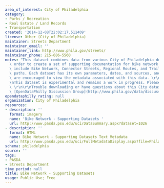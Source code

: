 ```yaml
---
area_of_interest: City of Philadelphia
category:
- Parks / Recreation
- Real Estate / Land Records
- Transportation
created: '2014-12-08T22:02:17.511409'
license: Other (City of Philadelphia)
maintainer: Streets Department
maintainer_email: ''
maintainer_link: http://www.phila.gov/streets/
maintainer_phone: 215-686-5560
notes: "This dataset combines data from various City of Philadelphia departments in\
  \ order to create a set of supporting documentation for bike network routing. Datasets\
  \ include Bike Network, Connector Streets, Regional Routes, and Trails and Side\
  \ paths. Each dataset has its own parameters, dates, and sources, and individuals\
  \ are encouraged to view the metadata associated with this data. \r\n<br></br>\r\
  \nThis dataset is experimental and remains a work in progress. Please use with caution.\
  \ \r\n\r\nTrouble downloading or have questions about this City dataset? Visit the\
  \ [OpenDataPhilly Discussion Group](http://www.phila.gov/data/discuss/)"
opendataphilly_rating: null
organization: City of Philadelphia
resources:
- description: ''
  format: imagery
  name: 'Bike Network - Supporting Datasets '
  url: http://www.pasda.psu.edu/uci/DataSummary.aspx?dataset=1026
- description: ''
  format: HTML
  name: Bike Network - Supporting Datasets Text Metadata
  url: http://www.pasda.psu.edu/uci/FullMetadataDisplay.aspx?file=PhiladelphiaBikeNetwork_SupportingDatasets.xml
schema: philadelphia
source: ''
tags:
- PASDA
- Streets Department
time_period: null
title: Bike Network - Supporting Datasets
usage: Public Use; Free
---
```

